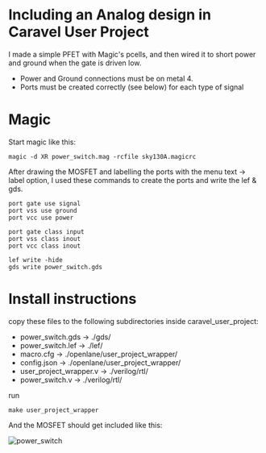 # Including an Analog design in Caravel User Project

I made a simple PFET with Magic's pcells, and then wired it to short power and ground when the gate is driven low.

* Power and Ground connections must be on metal 4.
* Ports must be created correctly (see below) for each type of signal

# Magic

Start magic like this:

    magic -d XR power_switch.mag -rcfile sky130A.magicrc 

After drawing the MOSFET and labelling the ports with the menu text -> label option, I used these commands
to create the ports and write the lef & gds.

    port gate use signal
    port vss use ground
    port vcc use power

    port gate class input
    port vss class inout
    port vcc class inout

    lef write -hide
    gds write power_switch.gds

# Install instructions

copy these files to the following subdirectories inside caravel_user_project:

* power_switch.gds -> ./gds/
* power_switch.lef -> ./lef/
* macro.cfg -> ./openlane/user_project_wrapper/
* config.json -> ./openlane/user_project_wrapper/
* user_project_wrapper.v -> ./verilog/rtl/
* power_switch.v -> ./verilog/rtl/

run

    make user_project_wrapper

And the MOSFET should get included like this:

![power_switch](power_switch.png)

